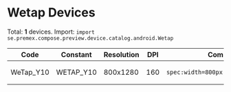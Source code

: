 # Wetap Devices

Total: **1** devices. Import: `import se.premex.compose.preview.device.catalog.android.Wetap`

| Code | Constant | Resolution | DPI | Compose Spec | Preview Usage |
|------|----------|------------|-----|-------------|---------------|
| WeTap_Y10 | WETAP_Y10 | 800x1280 | 160 | `spec:width=800px,height=1280px,dpi=160` | `@Preview(device = Wetap.WETAP_Y10)` |

<!-- Generated automatically. Do not edit manually. -->
